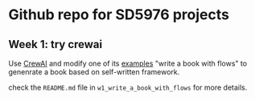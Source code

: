 # Github repo for SD5976 projects

## Week 1: try crewai
Use [CrewAI](https://www.crewai.com/) and modify one of its [examples](https://github.com/crewAIInc/crewAI-examples) "write a book with flows" to genenrate a book based on self-written framework.

check the `README.md` file in `w1_write_a_book_with_flows` for more details.